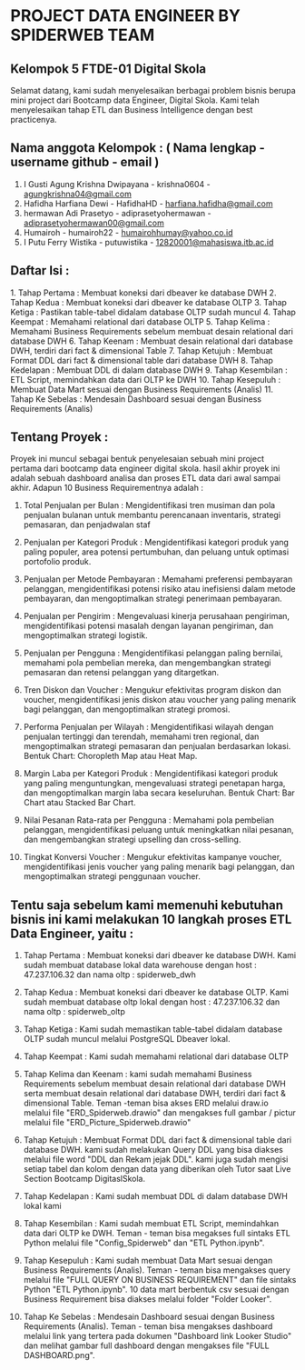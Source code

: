 <h1>PROJECT DATA ENGINEER BY SPIDERWEB TEAM</h1>

<h2>Kelompok 5 FTDE-01 Digital Skola</h2>

Selamat datang, kami sudah menyelesaikan berbagai problem bisnis berupa mini project dari Bootcamp data Engineer, Digital Skola. Kami telah menyelesaikan tahap ETL dan Business Intelligence dengan best practicenya.

<h2>Nama anggota Kelompok : ( Nama lengkap - username github - email )</h2>

1. I Gusti Agung Krishna Dwipayana - krishna0604 - agungkrishna04@gmail.com
2. Hafidha Harfiana Dewi - HafidhaHD - harfiana.hafidha@gmail.com
3. hermawan Adi Prasetyo - adiprasetyohermawan - adiprasetyohermawan00@gmail.com
4. Humairoh - humairoh22 - humairohhumay@yahoo.co.id
5. I Putu Ferry Wistika - putuwistika - 12820001@mahasiswa.itb.ac.id

<h2>Daftar Isi :</h2> 
1. Tahap Pertama : Membuat koneksi dari dbeaver ke database DWH
2. Tahap Kedua : Membuat koneksi dari dbeaver ke database OLTP
3. Tahap Ketiga : Pastikan table-tabel didalam database OLTP sudah muncul
4. Tahap Keempat : Memahami relational dari database OLTP
5. Tahap Kelima : Memahami Business Requirements sebelum membuat desain relational dari database DWH
6. Tahap Keenam : Membuat desain relational dari database DWH, terdiri dari fact & dimensional Table
7. Tahap Ketujuh : Membuat Format DDL dari fact & dimensional table dari database DWH
8. Tahap Kedelapan : Membuat DDL di dalam database DWH
9. Tahap Kesembilan : ETL Script, memindahkan data dari OLTP ke DWH
10. Tahap Kesepuluh : Membuat Data Mart sesuai dengan Business Requirements (Analis)
11. Tahap Ke Sebelas : Mendesain Dashboard sesuai dengan Business Requirements (Analis)

<h2>Tentang Proyek : </h2>
Proyek ini muncul sebagai bentuk penyelesaian sebuah mini project pertama dari bootcamp data engineer digital skola. hasil akhir proyek ini adalah sebuah dashboard analisa dan proses ETL data dari awal sampai akhir. Adapun 10 Business Requirementnya adalah : 

1. Total Penjualan per Bulan : Mengidentifikasi tren musiman dan pola penjualan bulanan untuk membantu perencanaan inventaris, strategi pemasaran, dan penjadwalan staf

   
2. Penjualan per Kategori Produk : Mengidentifikasi kategori produk yang paling populer, area potensi pertumbuhan, dan peluang untuk optimasi portofolio produk.


3. Penjualan per Metode Pembayaran : Memahami preferensi pembayaran pelanggan, mengidentifikasi potensi risiko atau inefisiensi dalam metode pembayaran, dan mengoptimalkan strategi penerimaan pembayaran.


4. Penjualan per Pengirim : Mengevaluasi kinerja perusahaan pengiriman, mengidentifikasi potensi masalah dengan layanan pengiriman, dan mengoptimalkan strategi logistik.

5. Penjualan per Pengguna : Mengidentifikasi pelanggan paling bernilai, memahami pola pembelian mereka, dan mengembangkan strategi pemasaran dan retensi pelanggan yang ditargetkan.


6. Tren Diskon dan Voucher : Mengukur efektivitas program diskon dan voucher, mengidentifikasi jenis diskon atau voucher yang paling menarik bagi pelanggan, dan mengoptimalkan strategi promosi.


7. Performa Penjualan per Wilayah : Mengidentifikasi wilayah dengan penjualan tertinggi dan terendah, memahami tren regional, dan mengoptimalkan strategi pemasaran dan penjualan berdasarkan lokasi.
Bentuk Chart: Choropleth Map atau Heat Map.


8. Margin Laba per Kategori Produk : Mengidentifikasi kategori produk yang paling menguntungkan, mengevaluasi strategi penetapan harga, dan mengoptimalkan margin laba secara keseluruhan.
Bentuk Chart: Bar Chart atau Stacked Bar Chart.


9. Nilai Pesanan Rata-rata per Pengguna : Memahami pola pembelian pelanggan, mengidentifikasi peluang untuk meningkatkan nilai pesanan, dan mengembangkan strategi upselling dan cross-selling.


10. Tingkat Konversi Voucher : Mengukur efektivitas kampanye voucher, mengidentifikasi jenis voucher yang paling menarik bagi pelanggan, dan mengoptimalkan strategi penggunaan voucher.


<h2>Tentu saja sebelum kami memenuhi kebutuhan bisnis ini kami melakukan 10 langkah proses ETL Data Engineer, yaitu : </h2>

1. Tahap Pertama : Membuat koneksi dari dbeaver ke database DWH. Kami sudah membuat database lokal data warehouse dengan host : 47.237.106.32 dan nama oltp : spiderweb_dwh

2. Tahap Kedua : Membuat koneksi dari dbeaver ke database OLTP. Kami sudah membuat database oltp lokal dengan host : 47.237.106.32 dan nama oltp : spiderweb_oltp

3. Tahap Ketiga : Kami sudah memastikan table-tabel didalam database OLTP sudah muncul melalui PostgreSQL Dbeaver lokal.

4. Tahap Keempat : Kami sudah memahami relational dari database OLTP

5. Tahap Kelima dan Keenam : kami sudah memahami Business Requirements sebelum membuat desain relational dari database DWH serta membuat desain relational dari database DWH, terdiri dari fact & dimensional Table. Teman -teman bisa akses ERD melalui draw.io melalui file "ERD_Spiderweb.drawio" dan mengakses full gambar / pictur melalui file "ERD_Picture_Spiderweb.drawio"

6. Tahap Ketujuh : Membuat Format DDL dari fact & dimensional table dari database DWH. kami sudah melakukan Query DDL yang bisa diakses melalui file word "DDL dan Rekam jejak DDL". kami juga sudah mengisi setiap tabel dan kolom dengan data yang diberikan oleh Tutor saat Live Section Bootcamp DigitaslSkola.

7. Tahap Kedelapan : Kami sudah membuat DDL di dalam database DWH lokal kami

8. Tahap Kesembilan : Kami sudah membuat ETL Script, memindahkan data dari OLTP ke DWH. Teman - teman bisa megakses full sintaks ETL Python melalui file "Config_Spiderweb" dan "ETL Python.ipynb".

9. Tahap Kesepuluh : Kami sudah membuat Data Mart sesuai dengan Business Requirements (Analis). Teman - teman bisa mengakses query melalui file "FULL QUERY ON BUSINESS REQUIREMENT" dan file sintaks Python "ETL Python.ipynb". 10 data mart berbentuk csv sesuai dengan Business Requirement bisa diakses melalui folder "Folder Looker".

10. Tahap Ke Sebelas : Mendesain Dashboard sesuai dengan Business Requirements (Analis). Teman - teman bisa mengakses dashboard melalui link yang tertera pada dokumen "Dashboard link Looker Studio" dan melihat gambar full dashboard dengan mengakses file "FULL DASHBOARD.png".

